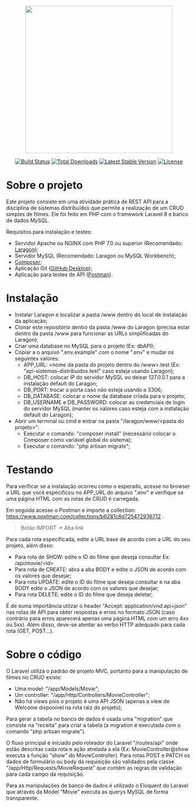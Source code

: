 <p align="center"><a href="https://laravel.com" target="_blank"><img src="https://raw.githubusercontent.com/laravel/art/master/logo-lockup/5%20SVG/2%20CMYK/1%20Full%20Color/laravel-logolockup-cmyk-red.svg" width="400"></a></p>

<p align="center">
<a href="https://travis-ci.org/laravel/framework"><img src="https://travis-ci.org/laravel/framework.svg" alt="Build Status"></a>
<a href="https://packagist.org/packages/laravel/framework"><img src="https://img.shields.io/packagist/dt/laravel/framework" alt="Total Downloads"></a>
<a href="https://packagist.org/packages/laravel/framework"><img src="https://img.shields.io/packagist/v/laravel/framework" alt="Latest Stable Version"></a>
<a href="https://packagist.org/packages/laravel/framework"><img src="https://img.shields.io/packagist/l/laravel/framework" alt="License"></a>
</p>

# Sobre o projeto

Este projeto consiste em uma atividade prática de REST API para a disciplina de sistemas distribuídos que permite a realização de um CRUD simples de filmes. Ele foi feito em PHP com o framework Laravel 8 e banco de dados MySQL.

Requisitos para instalação e testes:
- Servidor Apache ou NGINX com PHP 7.0 ou superior (Recomendado: <a href="https://laragon.org/">Laragon</a>);
- Servidor MySQL (Recomendado: Laragon ou MySQL Workbench);
- <a href="https://getcomposer.org/">Composer</a>;
- Aplicação Git (<a href="https://desktop.github.com/">GitHub Desktop</a>);
- Aplicação para testes de API (<a href="https://www.postman.com/">Postman</a>).

# Instalação

- Instalar Laragon e localizar a pasta /www dentro do local de instalação da aplicação;
- Clonar este repositório dentro da pasta /www do Laragon (precisa estar dentro da pasta /www para funcionar as URLs simplificadas do Laragon);
- Criar uma database no MySQL para o projeto (Ex: dbAPI);
- Copiar a o arquivo ".env.example" com o nome ".env" e mudar os seguintes valores:
    - APP_URL: <nome da pasta do projeto dentro do /www>.test (Ex: "api-sistemas-distribuidos.test" caso esteja usando Laragon);
    - DB_HOST: colocar IP do servidor MySQL ou deixar 127.0.0.1 para a instalação default do Laragon;
    - DB_PORT: trocar a porta caso não esteja usando a 3306;
    - DB_DATABASE: colocar o nome da database criada para o projeto;
    - DB_USERNAME e DB_PASSWORD: colocar as credenciais de login do servidor MySQL (manter os valores caso esteja com a instalação default do Laragon);
- Abrir um terminal ou cmd e entrar na pasta "/laragon/www/\<pasta do projeto\>":
    - Executar o comando: "composer install" (necessário colocar o Composer como variável global do sistema);
    - Executar o comando: "php artisan migrate";

# Testando
Para verificar se a instalação ocorreu como o esperado, acesse no browser a URL que você especificou no APP_URL do arquivo ".env" e verifique se uma página HTML com as rotas de CRUD é carregada.

Em seguida acesse o Postman e importe a collection: <a href="https://www.postman.com/collections/b6281c8d725472936712"> https://www.postman.com/collections/b6281c8d725472936712 </a>.
    
> Botão IMPORT -> Aba link
    
Para cada rota especificada, edite a URL base de acordo com a URL do seu projeto, além disso:
- Para rota de SHOW: edite o ID do filme que deseja consultar Ex: <url-projeto>/api/movie/\<id\>
- Para rota de CREATE: abra a aba BODY e edite o JSON de acordo com os valores que desejar;
- Para rota UPDATE: edite o ID do filme que deseja consultar e na aba BODY edite o JSON de acordo com os valores que desejar;
- Para rota DELETE: edite o ID do filme que deseja deletar;
    
É de suma importância utiizar o header "Accept: application/vnd.api+json" nas rotas de API para obter respostas e erros no formato JSON (caso contrário para erros aparecerá apenas uma página HTML com um erro 4xx ou 5xx). Além disso, deve-se atentar ao verbo HTTP adequado para cada rota (GET, POST...).
    
# Sobre o código
    
O Laravel utiliza o padrão de projeto MVC, portanto para a manipulação de filmes no CRUD existe:
- Uma model: "/app/Models/Movie";
- Um controller: "/app/Http/Controllers/MovieController";
- Não há views pois o projeto é uma API JSON (apenas a view de Welcome disponível na rota raiz do projeto);
    
Para gerar a tabela no banco de dados é usada uma "migration" que consiste na "receita" para criar a tabela (a migration é executada com o comando "php artisan migrate").
    
O fluxo principal é iniciado pelo roteador do Laravel "/routes/api" onde estão descritas cada rota e ação atrelada a ela (Ex: MovieController@show executa a função "show" do MovieController). Para rotas POST e PATCH os dados de formulário ou body da requisição são validados pela classe "/app/Http/Requests/MovieRequest" que contém as regras de validação para cada campo da requisição. 
    
Para as manipulações de banco de dados é utilizado o Eloquent do Laravel que através da Model "Movie" executa as querys MySQL de forma transparente.
